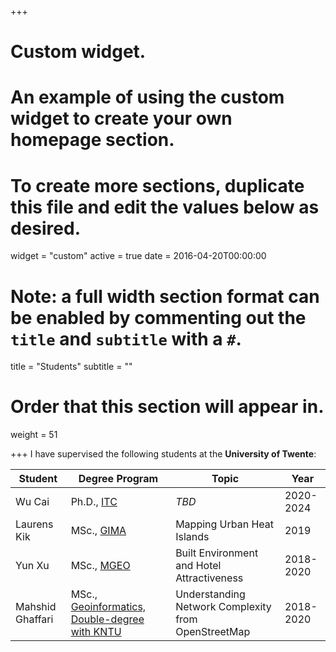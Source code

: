 +++
# Custom widget.
# An example of using the custom widget to create your own homepage section.
# To create more sections, duplicate this file and edit the values below as desired.
widget = "custom"
active = true
date = 2016-04-20T00:00:00

# Note: a full width section format can be enabled by commenting out the `title` and `subtitle` with a `#`.
title = "Students"
subtitle = ""

# Order that this section will appear in.
weight = 51


+++
I have supervised the following students at the **University of Twente**:

Student| Degree Program| Topic | Year
-------|--------| ------|------| 
Wu Cai|Ph.D., [ITC](https://www.itc.nl/research/study-for-phd/)|*TBD*|2020-2024
Laurens Kik|MSc., [GIMA](https://www.uu.nl/masters/en/geographical-information-management-and-applications-gima)| Mapping Urban Heat Islands|2019
Yun Xu|MSc., [MGEO](https://www.itc.nl/education/studyfinder/geo-information-science-earth-observation/)| Built Environment and Hotel Attractiveness|2018-2020
Mahshid Ghaffari|MSc., [Geoinformatics, Double-degree with KNTU](https://en.kntu.ac.ir/faculties/geodesy-geomatics-engineering/)|Understanding Network Complexity from OpenStreetMap|2018-2020